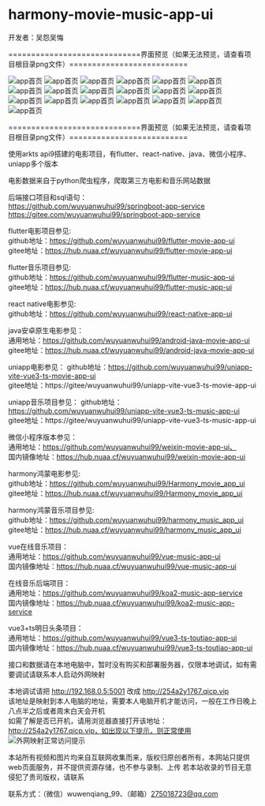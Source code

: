 # harmony-movie-music-app-ui

开发者：吴怨吴悔

=============================界面预览（如果无法预览，请查看项目根目录png文件）==========================

![app首页](./新版电影APP整体预览图.jpg)
![app首页](登录.png)
![app首页](用户信息.png)
![app首页](更改用户信息1.png)
![app首页](更改用户信息2.png)
![app首页](更改用户信息3.png)
![app首页](更改用户信息4.png)
![app首页](电影预览1.png)
![app首页](电影预览2.png)
![app首页](电影预览3.png)
![app首页](电影预览4.png)
![app首页](电影预览6.png)
![app首页](电影预览7.png)
![app首页](电影预览8.png)
![app首页](电影预览10.png)
![app首页](电影预览11.png)
![app首页](电影预览13.jpg)
![app首页](电影预览14.jpg)
![app首页](电影预览16.png)

=============================界面预览（如果无法预览，请查看项目根目录png文件）==========================

使用arkts api9搭建的电影项目，有flutter、react-native、java、微信小程序、uniapp多个版本

电影数据来自于python爬虫程序，爬取第三方电影和音乐网站数据


后端接口项目和sql语句：   
https://github.com/wuyuanwuhui99/springboot-app-service   
https://gitee.com/wuyuanwuhui99/springboot-app-service


flutter电影项目参见:   
github地址：https://github.com/wuyuanwuhui99/flutter-movie-app-ui   
gitee地址：https://hub.nuaa.cf/wuyuanwuhui99/flutter-movie-app-ui

flutter音乐项目参见:   
github地址：https://github.com/wuyuanwuhui99/flutter-music-app-ui   
gitee地址：https://hub.nuaa.cf/wuyuanwuhui99/flutter-music-app-ui

react native电影参见:   
github地址：https://github.com/wuyuanwuhui99/react-native-app-ui

java安卓原生电影参见：  
通用地址：https://github.com/wuyuanwuhui99/android-java-movie-app-ui   
gitee地址：https://hub.nuaa.cf/wuyuanwuhui99/android-java-movie-app-ui

uniapp电影参见：
github地址：https://github.com/wuyuanwuhui99/uniapp-vite-vue3-ts-movie-app-ui   
gitee地址：https://gitee/wuyuanwuhui99/uniapp-vite-vue3-ts-movie-app-ui

uniapp音乐项目参见：
github地址：https://github.com/wuyuanwuhui99/uniapp-vite-vue3-ts-music-app-ui   
gitee地址：https://gitee/wuyuanwuhui99/uniapp-vite-vue3-ts-music-app-ui

微信小程序版本参见：  
通用地址：https://github.com/wuyuanwuhui99/weixin-movie-app-ui、  
国内镜像地址：https://hub.nuaa.cf/wuyuanwuhui99/weixin-movie-app-ui

harmony鸿蒙电影参见:   
github地址：https://github.com/wuyuanwuhui99/Harmony_movie_app_ui   
gitee地址：https://hub.nuaa.cf/wuyuanwuhui99/Harmony_movie_app_ui

harmony鸿蒙音乐项目参见:   
github地址：https://github.com/wuyuanwuhui99/harmony_music_app_ui   
gitee地址：https://hub.nuaa.cf/wuyuanwuhui99/harmony_music_app_ui

vue在线音乐项目：  
通用地址：https://github.com/wuyuanwuhui99/vue-music-app-ui   
国内镜像地址：https://hub.nuaa.cf/wuyuanwuhui99/vue-music-app-ui

在线音乐后端项目：  
通用地址：https://github.com/wuyuanwuhui99/koa2-music-app-service   
国内镜像地址：https://hub.nuaa.cf/wuyuanwuhui99/koa2-music-app-service

vue3+ts明日头条项目：  
通用地址：https://github.com/wuyuanwuhui99/vue3-ts-toutiao-app-ui  
国内镜像地址：https://hub.nuaa.cf/wuyuanwuhui99/vue3-ts-toutiao-app-ui   

接口和数据请在本地电脑中，暂时没有购买和部署服务器，仅限本地调试，如有需要调试请联系本人启动外网映射

本地调试请把 http://192.168.0.5:5001 改成 http://254a2y1767.qicp.vip    
该地址是映射到本人电脑的地址，需要本人电脑开机才能访问，一般在工作日晚上八点半之后或者周末白天会开机   
如需了解是否已开机，请用浏览器直接打开该地址：http://254a2y1767.qicp.vip，如出现以下提示，则正常使用   
![外网映射正常访问提示](外网映射正常访问提示.png)

本站所有视频和图片均来自互联网收集而来，版权归原创者所有，本网站只提供web页面服务，并不提供资源存储，也不参与录制、上传 若本站收录的节目无意侵犯了贵司版权，请联系

联系方式：（微信）wuwenqiang_99、（邮箱）275018723@qq.com
